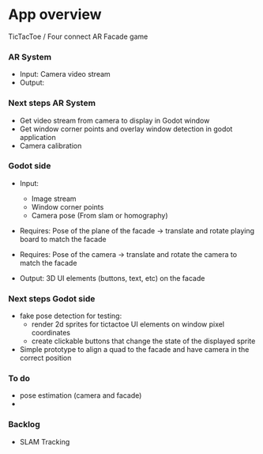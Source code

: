 # App overview
TicTacToe / Four connect AR Facade game
### AR System
 - Input: Camera video stream
 - Output: 
### Next steps AR System
- Get video stream from camera to display in Godot window
- Get window corner points and overlay window detection in godot application
- Camera calibration



### Godot side
- Input: 
    - Image stream
    - Window corner points
    - Camera pose (From slam or homography)

- Requires: Pose of the plane of the facade -> translate and rotate playing board to match the facade
- Requires: Pose of the camera -> translate and rotate the camera to match the facade
- Output: 3D UI elements (buttons, text, etc) on the facade

### Next steps Godot side
- fake pose detection for testing:
    - render 2d sprites for tictactoe UI elements on window pixel coordinates
    - create clickable buttons that change the state of the displayed sprite
- Simple prototype to align a quad to the facade and have camera in the correct position

### To do
- pose estimation (camera and facade)
- 

### Backlog
- SLAM Tracking 
